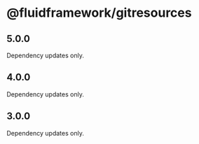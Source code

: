 # @fluidframework/gitresources

## 5.0.0

Dependency updates only.

## 4.0.0

Dependency updates only.

## 3.0.0

Dependency updates only.
